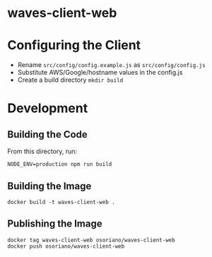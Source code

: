 # waves-client-web

# Configuring the Client

- Rename `src/config/config.example.js` as `src/config/config.js`
- Substitute AWS/Google/hostname values in the config.js
- Create a build directory `mkdir build`

# Development

## Building the Code

From this directory, run:

```
NODE_ENV=production npm run build
```

## Building the Image

```
docker build -t waves-client-web .
```

## Publishing the Image

```
docker tag waves-client-web osoriano/waves-client-web
docker push osoriano/waves-client-web
```
